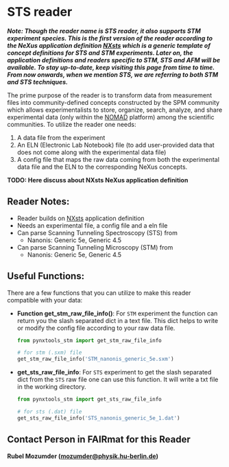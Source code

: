 # STS reader
***Note: Though the reader name is STS reader, it also supports STM experiment species. This is the first version of the reader according to the NeXus application definition [NXsts](https://github.com/FAIRmat-NFDI/nexus_definitions/blob/fairmat/contributed_definitions/NXsts.nxdl.xml) which is a generic template of concept definitions for STS and STM experiments. Later on, the application definitions and readers specific to STM, STS and AFM will be available. To stay up-to-date, keep visiting this page from time to time. From now onwards, when we mention STS, we are referring to both STM and STS techniques.***

The prime purpose of the reader is to transform data from measurement files into community-defined concepts constructed by the SPM community which allows experimentalists to store, organize, search, analyze, and share experimental data (only within the [NOMAD](https://nomad-lab.eu/nomad-lab/) platform) among the scientific communities. To utilize the reader one needs:  

1. A data file from the experiment
2. An ELN (Electronic Lab Notebook) file (to add user-provided data that does not come along with the experimental data file)
3. A config file that maps the raw data coming from both the experimental data file and the ELN to the corresponding NeXus concepts.

**TODO: Here discuss about NXsts NeXus application definition**

## Reader Notes:
- Reader builds on [NXsts](https://github.com/FAIRmat-NFDI/nexus_definitions/blob/fairmat/contributed_definitions/NXsts.nxdl.xml) application definition
- Needs an experimental file, a config file and a eln file
- Can parse Scanning Tunneling Spectroscopy (STS) from
    - Nanonis: Generic 5e, Generic 4.5
- Can parse Scanning Tunneling Microscopy (STM) from
    - Nanonis: Generic 5e, Generic 4.5


## Useful Functions:
There are a few functions that you can utilize to make this reader compatible with your data:

- **Function get_stm_raw_file_info()**: For `STM` experiment the function can return you the slash separated dict in a text file. This dict helps to write or modify the config file according to your raw data file. 

  ```python
  from pynxtools_stm import get_stm_raw_file_info

  # for stm (.sxm) file
  get_stm_raw_file_info('STM_nanonis_generic_5e.sxm')
  ```

- **get_sts_raw_file_info**: For `STS` experiment to get the slash separated dict from the `STS` raw file one can use this function. It will write a txt file in the working directory.

  ```python
  from pynxtools_stm import get_sts_raw_file_info

  # for sts (.dat) file
  get_sts_raw_file_info('STS_nanonis_generic_5e_1.dat')
  ```


## Contact Person in FAIRmat for this Reader
**Rubel Mozumder (mozumder@physik.hu-berlin.de)**
